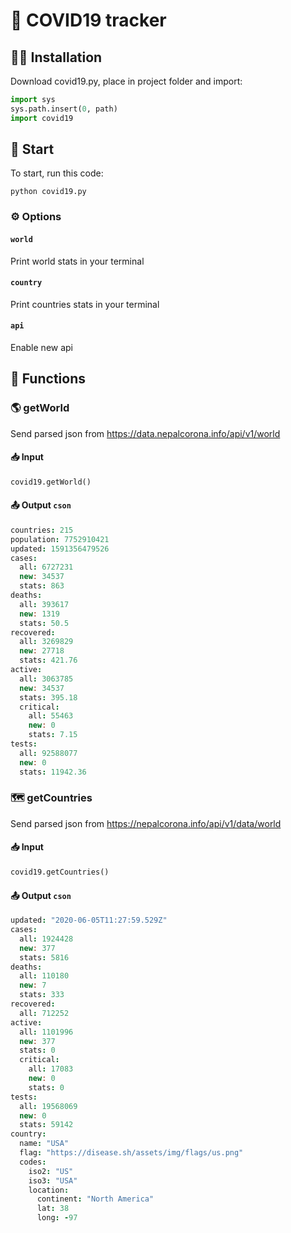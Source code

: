 # 🦠 COVID19 tracker
## 🧑‍💻 Installation
Download covid19.py, place in project folder and import:
```python
import sys
sys.path.insert(0, path)
import covid19
```
## 🚀 Start
To start, run this code:
```
python covid19.py
```
### ⚙️ Options
#### `world`
Print world stats in your terminal
#### `country`
Print countries stats in your terminal
#### `api`
Enable new api
## 🤖 Functions
### 🌎 getWorld
Send parsed json from https://data.nepalcorona.info/api/v1/world
#### 📥 Input
```python
covid19.getWorld()
```
#### 📤 Output `cson`
```cson
countries: 215
population: 7752910421
updated: 1591356479526
cases:
  all: 6727231
  new: 34537
  stats: 863
deaths:
  all: 393617
  new: 1319
  stats: 50.5
recovered:
  all: 3269829
  new: 27718
  stats: 421.76
active:
  all: 3063785
  new: 34537
  stats: 395.18
  critical:
    all: 55463
    new: 0
    stats: 7.15
tests:
  all: 92588077
  new: 0
  stats: 11942.36
```
### 🗺 getCountries
Send parsed json from https://nepalcorona.info/api/v1/data/world
#### 📥 Input
```python
covid19.getCountries()
```
#### 📤 Output `cson`
```cson
updated: "2020-06-05T11:27:59.529Z"
cases:
  all: 1924428
  new: 377
  stats: 5816
deaths:
  all: 110180
  new: 7
  stats: 333
recovered:
  all: 712252
active:
  all: 1101996
  new: 377
  stats: 0
  critical:
    all: 17083
	new: 0
	stats: 0
tests:
  all: 19568069
  new: 0
  stats: 59142
country:
  name: "USA"
  flag: "https://disease.sh/assets/img/flags/us.png"
  codes:
    iso2: "US"
	iso3: "USA"
	location:
	  continent: "North America"
	  lat: 38
	  long: -97

```
